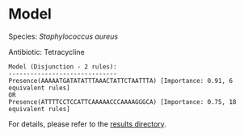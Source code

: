 
# Model

Species: *Staphylococcus aureus*

Antibiotic: Tetracycline

```
Model (Disjunction - 2 rules):
------------------------------
Presence(AAAAATGATATATTTAAACTATTCTAATTTA) [Importance: 0.91, 6 equivalent rules]
OR
Presence(ATTTTCCTCCATTCAAAAACCCAAAAGGGCA) [Importance: 0.75, 18 equivalent rules]

```

For details, please refer to the [results directory](../../../../../results/scm_b/staphylococcus%20aureus/tetracycline/repeat_9/).


